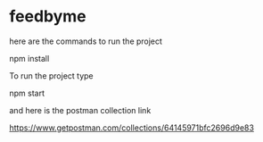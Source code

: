 # feedbyme

here are the commands to run the project

 npm install
 
To run the project type
 
 npm start
 
and here is the postman collection link

 https://www.getpostman.com/collections/64145971bfc2696d9e83
